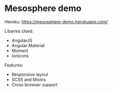 # Mesosphere demo
Heroku: https://mesosphere-demo.herokuapp.com/

Libaries Used:
- AngularJS
- Angular Material
- Moment
- Ionicons

Features:
- Responsive layout
- SCSS and Mixins
- Cross browser support

